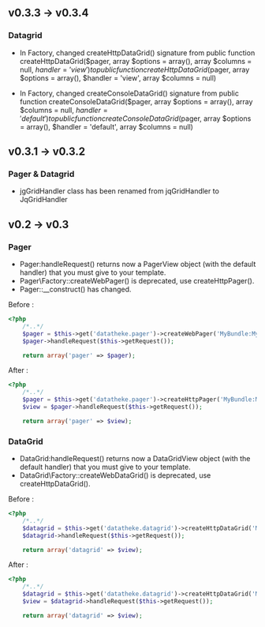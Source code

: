 v0.3.3 -> v0.3.4
----------------
### Datagrid
- In Factory, changed createHttpDataGrid() signature from
public function createHttpDataGrid($pager, array $options = array(), array $columns = null, $handler = 'view')
to
public function createHttpDataGrid($pager, array $options = array(), $handler = 'view', array $columns = null)

- In Factory, changed createConsoleDataGrid() signature from
public function createConsoleDataGrid($pager, array $options = array(), array $columns = null, $handler = 'default')
to
public function createConsoleDataGrid($pager, array $options = array(), $handler = 'default', array $columns = null)

v0.3.1 -> v0.3.2
----------------
### Pager & Datagrid
- jgGridHandler class has been renamed from jqGridHandler to JqGridHandler

v0.2 -> v0.3
------------
### Pager
- Pager:handleRequest() returns now a PagerView object (with the default handler) that you must give to your template.
- Pager\Factory::createWebPager() is deprecated, use createHttpPager().
- Pager::__construct() has changed.

Before :
```php
<?php
    /*..*/
    $pager = $this->get('datatheke.pager')->createWebPager('MyBundle:MyEntity');
    $pager->handleRequest($this->getRequest());

    return array('pager' => $pager);
```
After :
```php
<?php
    /*..*/
    $pager = $this->get('datatheke.pager')->createHttpPager('MyBundle:MyEntity');
    $view = $pager->handleRequest($this->getRequest());

    return array('pager' => $view);
```

### DataGrid
- DataGrid:handleRequest() returns now a DataGridView object (with the default handler) that you must give to your template.
- DataGrid\Factory::createWebDataGrid() is deprecated, use createHttpDataGrid().

Before :
```php
<?php
    /*..*/
    $datagrid = $this->get('datatheke.datagrid')->createHttpDataGrid('MyBundle:MyEntity');
    $datagrid->handleRequest($this->getRequest());

    return array('datagrid' => $view);
```
After :
```php
<?php
    /*..*/
    $datagrid = $this->get('datatheke.datagrid')->createHttpDataGrid('MyBundle:MyEntity');
    $view = $datagrid->handleRequest($this->getRequest());

    return array('datagrid' => $view);
```
